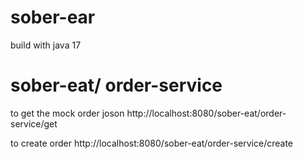 # sober-ear 
build with java 17

# sober-eat/ order-service

to get the mock order joson
http://localhost:8080/sober-eat/order-service/get

to create order
http://localhost:8080/sober-eat/order-service/create
